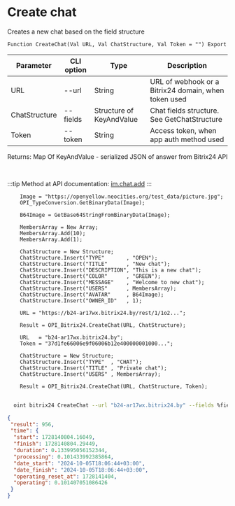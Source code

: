 ﻿---
sidebar_position: 1
---

# Create chat
 Creates a new chat based on the field structure



`Function CreateChat(Val URL, Val ChatStructure, Val Token = "") Export`

  | Parameter | CLI option | Type | Description |
  |-|-|-|-|
  | URL | --url | String | URL of webhook or a Bitrix24 domain, when token used |
  | ChatStructure | --fields | Structure of KeyAndValue | Chat fields structure. See GetChatStructure |
  | Token | --token | String | Access token, when app auth method used |

  
  Returns:  Map Of KeyAndValue - serialized JSON of answer from Bitrix24 API

<br/>

:::tip
Method at API documentation: [im.chat.add](https://dev.1c-bitrix.ru/learning/course/?COURSE_ID=93&LESSON_ID=12093)
:::
<br/>


```bsl title="Code example"
    Image = "https://openyellow.neocities.org/test_data/picture.jpg";
    OPI_TypeConversion.GetBinaryData(Image);

    B64Image = GetBase64StringFromBinaryData(Image);

    MembersArray = New Array;
    MembersArray.Add(10);
    MembersArray.Add(1);

    ChatStructure = New Structure;
    ChatStructure.Insert("TYPE"       , "OPEN");
    ChatStructure.Insert("TITLE"      , "New chat");
    ChatStructure.Insert("DESCRIPTION", "This is a new chat");
    ChatStructure.Insert("COLOR"      , "GREEN");
    ChatStructure.Insert("MESSAGE"    , "Welcome to new chat");
    ChatStructure.Insert("USERS"      , MembersArray);
    ChatStructure.Insert("AVATAR"     , B64Image);
    ChatStructure.Insert("OWNER_ID"   , 1);

    URL = "https://b24-ar17wx.bitrix24.by/rest/1/1o2...";

    Result = OPI_Bitrix24.CreateChat(URL, ChatStructure);

    URL   = "b24-ar17wx.bitrix24.by";
    Token = "37d1fe66006e9f06006b12e400000001000...";

    ChatStructure = New Structure;
    ChatStructure.Insert("TYPE"  , "CHAT");
    ChatStructure.Insert("TITLE" , "Private chat");
    ChatStructure.Insert("USERS" , MembersArray);

    Result = OPI_Bitrix24.CreateChat(URL, ChatStructure, Token);
```



```sh title="CLI command example"
    
  oint bitrix24 CreateChat --url "b24-ar17wx.bitrix24.by" --fields %fields% --token "fe3fa966006e9f06006b12e400000001000..."

```

```json title="Result"
{
 "result": 956,
 "time": {
  "start": 1728140804.16049,
  "finish": 1728140804.29449,
  "duration": 0.133995056152344,
  "processing": 0.101433992385864,
  "date_start": "2024-10-05T18:06:44+03:00",
  "date_finish": "2024-10-05T18:06:44+03:00",
  "operating_reset_at": 1728141404,
  "operating": 0.101407051086426
 }
}
```
